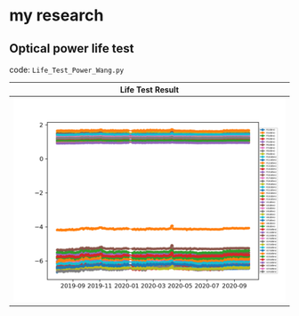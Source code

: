 # my research 

## Optical power life test
code: `Life_Test_Power_Wang.py`

Life Test Result	   |
:-------------------------:|
![](LifeTest_Opowers.png)  |